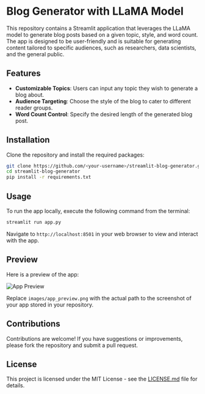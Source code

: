 # Blog Generator with LLaMA Model

This repository contains a Streamlit application that leverages the LLaMA model to generate blog posts based on a given topic, style, and word count. The app is designed to be user-friendly and is suitable for generating content tailored to specific audiences, such as researchers, data scientists, and the general public.

## Features

- **Customizable Topics**: Users can input any topic they wish to generate a blog about.
- **Audience Targeting**: Choose the style of the blog to cater to different reader groups.
- **Word Count Control**: Specify the desired length of the generated blog post.

## Installation

Clone the repository and install the required packages:

```bash
git clone https://github.com/<your-username>/streamlit-blog-generator.git
cd streamlit-blog-generator
pip install -r requirements.txt
```

## Usage

To run the app locally, execute the following command from the terminal:

```bash
streamlit run app.py
```

Navigate to `http://localhost:8501` in your web browser to view and interact with the app.

## Preview

Here is a preview of the app:

![App Preview](images/app_preview.png)

Replace `images/app_preview.png` with the actual path to the screenshot of your app stored in your repository.

## Contributions

Contributions are welcome! If you have suggestions or improvements, please fork the repository and submit a pull request.

## License

This project is licensed under the MIT License - see the [LICENSE.md](LICENSE.md) file for details.
```
